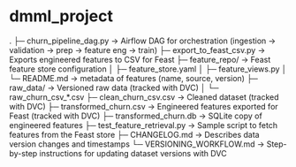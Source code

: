 # dmml_project

.
├─ churn_pipeline_dag.py          → Airflow DAG for orchestration (ingestion → validation → prep → feature eng → train)
├─ export_to_feast_csv.py         → Exports engineered features to CSV for Feast
├─ feature_repo/                  → Feast feature store configuration
│   ├─ feature_store.yaml
│   ├─ feature_views.py
│   └─ README.md                  → metadata of features (name, source, version)
├─ raw_data/                      → Versioned raw data (tracked with DVC)
│   └─ raw_churn_csv_*.csv
├─ clean_churn_csv.csv            → Cleaned dataset (tracked with DVC)
├─ transformed_churn.csv          → Engineered features exported for Feast (tracked with DVC)
├─ transformed_churn.db           → SQLite copy of engineered features
├─ test_feature_retrieval.py      → Sample script to fetch features from the Feast store
├─ CHANGELOG.md                   → Describes data version changes and timestamps
└─ VERSIONING_WORKFLOW.md         → Step-by-step instructions for updating dataset versions with DVC
